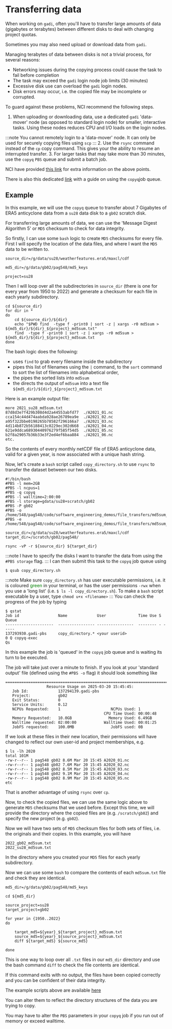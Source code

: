 # Transferring data

When working on `gadi`, often you'll have to transfer large amounts of data (gigabytes or terabytes) between different disks to deal with changing project quotas.

Sometimes you may also need upload or download data from `gadi`.

Managing terabytes of data between disks is not a trivial process, for several reasons:
- Networking issues during the copying process could cause the task to fail before completion
- The task may exceed the `gadi` login node job limits (30 minutes)
- Excessive disk use can overload the `gadi` login nodes.
- Disk errors may occur, i.e. the copied file may be incomplete or corrupted.

To guard against these problems, NCI recommend the following steps.
1. When uploading or downloading data, use a dedicated `gadi` 'data-mover' node (as opposed to standard login node) for smaller, interactive tasks. Using these nodes reduces CPU and I/O loads on the login nodes.
 
:::note
You cannot remotely login to a 'data-mover' node. It can only be used for securely copying files using `scp`
:::
2. Use the `rsync` command instead of the `cp` copy command. This gives your the ability to resume an interrupted transfer.
3. For larger tasks that may take more than 30 minutes, use the `copyq` `PBS` queue and submit a batch job.

NCI have provided [this link](https://opus.nci.org.au/spaces/Help/pages/236880317/File+Transfer...#FileTransfer...-rsync) for extra information on the above points.

There is also this dedicated [link](https://opus.nci.org.au/spaces/Help/pages/236880320/Job+Submission...#JobSubmission...-copyq) with a guide on using the `copyq`job queue.

## Example

In this example, we will use the `copyq` queue to transfer about 7 Gigabytes of ERA5 anticyclone data from a `su28` data disk to a `gb02` scratch disk. 

For transferring large amounts of data, we can use the 'Message Digest Algorithm 5' or `MD5` checksum to check for data integrity. 

So firstly, I can use some `bash` logic to create `MD5` checksums for every file. First I will specify the location of the data files, and where I want the `MD5` data to be written to.
```
source_dir=/g/data/su28/weatherfeatures.era5/maxcl/cdf

md5_dir=/g/data/gb02/pag548/md5_keys

project=su28
```
Then I will loop over all the subdirectories in `source_dir` (there is one for every year from 1950 to 2022) and generate a checksum for each file in each yearly subdirectory.
```
cd ${source_dir}
for dir in *
do
    cd ${source_dir}/${dir}
    echo "$PWD find  -type f -print0 | sort -z | xargs -r0 md5sum > ${md5_dir}/${dir}_${project}_md5sum.txt"
    find  -type f -print0 | sort -z | xargs -r0 md5sum > ${md5_dir}/${dir}_${project}_md5sum.txt
done
```
The bash logic does the following:
- uses `find` to grab every filename inside the subdirectory
- pipes this list of filenames using the `|` command, to the `sort` command to sort the list of filenames into alphabetical order,
- the pipes the sorted lists into `md5sum`
- the directs the output of `md5sum` into a text file  `${md5_dir}/${dir}_${project}_md5sum.txt`

Here is an example output file:
```
more 2021_su28_md5sum.txt
87d8d3e7f429b308d4d2a44553abfd77  ./A2021_01.nc
cca154c44d474aabda928ae26789ea9e  ./A2021_02.nc
a95f322bbe0198265b78582f296166a7  ./A2021_03.nc
4d114b872b56188413c0229ec302d668  ./A2021_04.nc
621e9ddca68930440976279f585f54d5  ./A2021_05.nc
b2f8a29057b36b33e3f2ed4ef6baa884  ./A2021_06.nc
etc.
```
So the contents of every monthly netCDF file of ERA5 anticyclone data, valid for a given year, is now associated with a unique hash string.

Now, let's create a `bash` script called `copy_directory.sh` to use `rsync` to transfer the dataset between our two disks.
```
#!/bin/bash
#PBS -l mem=2GB
#PBS -l ncpus=1
#PBS -q copyq
#PBS -l walltime=2:00:00
#PBS -l storage=gdata/su28+scratch/gb02
#PBS -P gb02
#PBS -o /home/548/pag548/code/software_engineering_demos/file_transfers/md5sum_copyq_rsync/copyq.out
#PBS -e /home/548/pag548/code/software_engineering_demos/file_transfers/md5sum_copyq_rsync/copyq.err

source_dir=/g/data/su28/weatherfeatures.era5/maxcl/cdf
target_dir=/scratch/gb02/pag548/

rsync -vP -r ${source_dir} ${target_dir}
```
:::note
I have to specify the disks I want to transfer the data from using the `#PBS storage` flag.
:::
I can then submit this task to the `copyq` job queue using
```
$ qsub copy_directory.sh
```
:::note
Make sure `copy_directory.sh` has user executable permissions, i.e. it is coloured <span style="color:green">green</span> in your terminal, or has the user permissions `-rwx` when you use a 'long list' (i.e. `$ ls -l copy_directory.sh`). To make a `bash` script executable by a user, type `chmod u+x <filename>`
:::
You can check the progress of the job by typing
```
$ qstat
Job id                 Name             User              Time Use S Queue
---------------------  ---------------- ----------------  -------- - -----
137293930.gadi-pbs     copy_directory.* <your userid>                   0 Q copyq-exec  
Qs
```
In this example the job is 'queued' in the `copyq` job queue and is waiting its turn to be executed.

The job will take just over a minute to finish. If you look at your 'standard output' file (defined using the `#PBS -o` flag) it should look something like
```
======================================================================================
                  Resource Usage on 2025-03-20 15:45:45:
   Job Id:             137294139.gadi-pbs
   Project:            gb02
   Exit Status:        0
   Service Units:      0.12
   NCPUs Requested:    1                      NCPUs Used: 1               
                                           CPU Time Used: 00:00:48        
   Memory Requested:   10.0GB                Memory Used: 6.49GB          
   Walltime requested: 02:00:00            Walltime Used: 00:01:25        
   JobFS requested:    100.0MB                JobFS used: 0B              
```
If we look at these files in their new location, their permissions will have changed to reflect our own user-id and project memberships, e.g.
```
$ ls -lh 2020
total 101M
-rw-r--r-- 1 pag548 gb02 8.6M Mar 20 15:45 A2020_01.nc
-rw-r--r-- 1 pag548 gb02 7.6M Mar 20 15:45 A2020_02.nc
-rw-r--r-- 1 pag548 gb02 8.5M Mar 20 15:45 A2020_03.nc
-rw-r--r-- 1 pag548 gb02 9.1M Mar 20 15:45 A2020_04.nc
-rw-r--r-- 1 pag548 gb02 8.9M Mar 20 15:45 A2020_05.nc
etc
```
That is another advantage of using `rsync` over `cp`.

Now, to check the copied files, we can use the same logic above to generate `MD5` checksums that we used before. Except this time, we will provide the directory where the copied files are (e.g. `/scratch/gb02`) and specify the new project (e.g. `gb02`).

Now we will have two sets of `MD5` checksum files for both sets of files, i.e. the originals and their copies. In this example, you will have 
```
2022_gb02_md5sum.txt
2022_su28_md5sum.txt
```
In the directory where you created your `MD5` files for each yearly subdirectory.

Now we can use some `bash` to compare the contents of each `md5sum.txt` file and check they are identical.
```
md5_dir=/g/data/gb02/pag548/md5_keys

cd ${md5_dir}

source_project=su28
target_project=gb02

for year in {1950..2022}
do
  
	target_md5=${year}_${target_project}_md5sum.txt
	source_md5=${year}_${source_project}_md5sum.txt
	diff ${target_md5} ${source_md5}

done
```
This is one way to loop over all `.txt` files in our `md5_dir` directory and use the bash command `diff` to check the file contents are identical.

If this command exits with no output, the files have been copied correctly and you can be confident of their data integrity.

The example scripts above are available [here](https://github.com/21centuryweather/software_engineering_demos/tree/main/file_transfers/md5sum_copyq_rsync)

You can alter them to reflect the directory structures of the data you are trying to copy.

You may have to alter the `PBS` parameters in your `copyq` job if you run out of memory or exceed walltime. 

